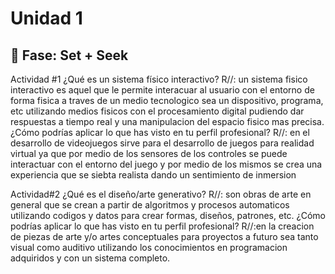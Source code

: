 # Unidad 1

## 🔎 Fase: Set + Seek

Actividad #1
¿Qué es un sistema físico interactivo?
R//: un sistema fisico interactivo es aquel que le permite interacuar al usuario con el entorno de forma fisica a traves de un medio tecnologico sea un dispositivo, programa, etc utilizando medios fisicos con el procesamiento digital pudiendo dar respuestas a tiempo real y una manipulacion del espacio fisico mas precisa.
¿Cómo podrías aplicar lo que has visto en tu perfil profesional?
R//: en el desarrollo de videojuegos sirve para el desarrollo de juegos para realidad virtual ya que por medio de los sensores de los controles se puede interactuar con el entorno del juego y por medio de los mismos se crea una experiencia que se siebta realista dando un sentimiento de inmersion 

Actividad#2
¿Qué es el diseño/arte generativo?
R//: son obras de arte en general que se crean a partir de algoritmos y procesos automaticos utilizando codigos y datos para crear formas, diseños, patrones, etc.
¿Cómo podrías aplicar lo que has visto en tu perfil profesional?
R//:en la creacion de piezas de arte y/o artes conceptuales para proyectos a futuro sea tanto visual como auditivo utilizando los conocimientos en programacion adquiridos y con un sistema completo.



